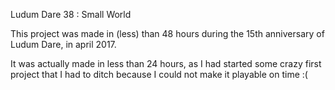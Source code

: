 Ludum Dare 38 : Small World

This project was made in (less) than 48 hours during the 15th anniversary of Ludum Dare, in april 2017.

It was actually made in less than 24 hours, as I had started some crazy first project that I had to ditch because I could not make it playable on time :(
